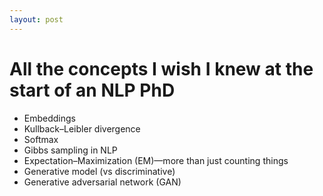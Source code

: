 ```yaml
---
layout: post
---
```


# All the concepts I wish I knew at the start of an NLP PhD

- Embeddings
- Kullback–Leibler divergence
- Softmax
- Gibbs sampling in NLP
- Expectation–Maximization (EM)—more than just counting things
- Generative model (vs discriminative)
- Generative adversarial network (GAN)
